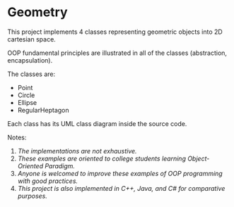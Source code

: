 # Geometry

This project implements 4 classes representing geometric objects into 2D cartesian space. 

OOP fundamental principles are illustrated in all of the classes (abstraction, encapsulation).

The classes are:
* Point
* Circle
* Ellipse
* RegularHeptagon

Each class has its UML class diagram inside the source code.

Notes:
1. *The implementations are not exhaustive.*
2. *These examples are oriented to college students learning Object-Oriented Paradigm.*
3. *Anyone is welcomed to improve these examples of OOP programming with good practices.*
4. *This project is also implemented in C++, Java, and C# for comparative purposes.*
